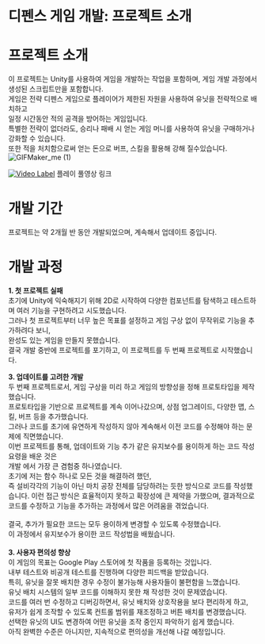 # 디펜스 게임 개발: 프로젝트 소개


 
# 프로젝트 소개<br/>
이 프로젝트는 Unity를 사용하여 게임을 개발하는 작업을 포함하며, 게임 개발 과정에서 생성된 스크립트만을 포함합니다. <br/>
게임은 전략 디펜스 게임으로 플레이어가 제한된 자원을 사용하여 유닛을 전략적으로 배치하고<br/>
일정 시간동안 적의 공격을 방어하는 게임입니다. <br/>
특별한 전략이 없더라도, 승리나 패배 시 얻는 게임 머니를 사용하여 유닛을 구매하거나 강화할 수 있습니다.<br/>
또한 적을 처치함으로써 얻는 돈으로 버프, 스킬을 활용해 강해 질수있습니다.<br/>
![GIFMaker_me (1)](https://github.com/beaJunWoo/DefenseGameCS/assets/117621575/0ece0713-7778-456e-8e25-8beca8083aa9)

 [![Video Label](http://img.youtube.com/vi/6CsYmcgk3_M/0.jpg)](https://youtu.be/6CsYmcgk3_M)
 플레이 풀영상 링크

# 개발 기간<br/>
프로젝트는 약 2개월 반 동안 개발되었으며, 계속해서 업데이트 중입니다.<br/>

# 개발 과정<br/>
**1. 첫 프로젝트 실패**<br/>
초기에 Unity에 익숙해지기 위해 2D로 시작하여 다양한 컴포넌트를 탐색하고 테스트하며 여러 기능을 구현하려고 시도했습니다.<br/>
그러나 첫 프로젝트부터 너무 높은 목표를 설정하고 게임 구상 없이 무작위로 기능을 추가하려다 보니,<br/>
 완성도 있는 게임을 만들지 못했습니다.<br/>
결국 개발 중반에 프로젝트를 포기하고, 이 프로젝트를 두 번째 프로젝트로 시작했습니다.<br/>

**3. 업데이트를 고려한 개발**<br/>
두 번째 프로젝트로서, 게임 구상을 미리 하고 게임의 방향성을 정해 프로토타입을 제작했습니다.<br/>
프로토타입을 기반으로 프로젝트를 계속 이어나갔으며, 상점 업그레이드, 다양한 맵, 스킬, 버프 등을 추가했습니다.<br/>
그러나 코드를 초기에 유연하게 작성하지 않아 계속해서 이전 코드를 수정해야 하는 문제에 직면했습니다.<br/>
이번 프로젝트를 통해, 업데이트와 기능 추가 같은 유지보수를 용이하게 하는 코드 작성 요령을 배운 것은 <br/>
개발 에서 가장 큰 겸험중 하나였습니다. <br/>
초기에 저는 함수 하나로 모든 것을 해결하려 했던,<br/>
즉 설비각각의 기능이 아닌 마치 공장 전체를 담당하려는 듯한 방식으로 코드를 작성했습니다. 
이런 접근 방식은 효율적이지 못하고 확장성에 큰 제약을 가했으며, 결과적으로 코드를 수정하고 기능을 추가하는 과정에서 많은 어려움을 겪었습니다.<br/>
<br/>
결국, 추가가 필요한 코드는 모두 용이하게 변경할 수 있도록 수정했습니다.<br/>
이 과정에서 유지보수가 용이한 코드 작성법을 배웠습니다.<br/>
<br/>
**3. 사용자 편의성 향상**<br/>
이 게임의 목표는 Google Play 스토어에 첫 작품을 등록하는 것입니다.<br/>
내부 테스트와 비공개 테스트를 진행하며 다양한 피드백을 받았습니다.<br/>
특히, 유닛을 잘못 배치한 경우 수정이 불가능해 사용자들이 불편함을 느꼈습니다.<br/>
유닛 배치 시스템의 일부 코드를 이해하지 못한 채 작성한 것이 문제였습니다.<br/>
코드를 여러 번 수정하고 디버깅하면서, 유닛 배치와 상호작용을 보다 편리하게 하고,<br/>
유저가 쉽게 조작할 수 있도록 컨트롤 범위를 재조정하고 버튼 배치를 변경했습니다. <br/>
선택한 유닛의 UI도 변경하여 어떤 유닛을 조작 중인지 파악하기 쉽게 했습니다.<br/>
아직 완벽한 수준은 아니지만, 지속적으로 편의성을 개선해 나갈 예정입니다.<br/>


  








